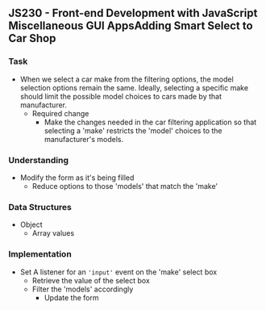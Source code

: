 ## JS230 - Front-end Development with JavaScript Miscellaneous GUI AppsAdding Smart Select to Car Shop

### Task
- When we select a car make from the filtering options, the model selection options remain the same. Ideally, selecting a specific make should limit the possible model choices to cars made by that manufacturer.
  + Required change
    * Make the changes needed in the car filtering application so that selecting a 'make' restricts the 'model' choices to the manufacturer's models.

### Understanding
- Modify the form as it's being filled
  + Reduce options to those 'models' that match the 'make'

### Data Structures
- Object
  + Array values

### Implementation
- Set A listener for an `'input'` event on the 'make' select box
  + Retrieve the value of the select box
  + Filter the 'models' accordingly
    * Update the form

